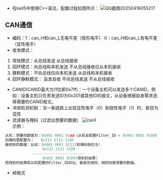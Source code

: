 - 在keil5中使用C++语法，配置过程如图所示：
![QQ截图20250416055217](https://github.com/user-attachments/assets/37d4f75d-96c3-41a5-b97f-d317d51f4524)
## CAN通信
- 编码：1：can_H和can_L无电平差（隐形电平）  0：can_H和can_L有电平差（显性电平）
- 收发模式：
1. 常规模式：从总线发送  从总线接收
2. 回环模式：向总线和本机发送  不从总线接收仅从本机接收
3. 静默模式：不向总线仅向本机发送  从总线和本机接收
4. 回环静默模式： 自发自收  不向总线发送  不从总线接收
- CANID(CANID最大为11位即0x7ff)：一个设备主机可以发送多个CANID，例如：设备主机只负责发送ID为0x201或其他ID的报文，从设备根据自身需求选择需要的CANID报文。
- 冲突检测机制：当一条链路上出现显性电平（0）和隐性电平（1）时，表现为显性
- 滤波器与掩码（过滤出想要的数据）
![can1](https://github.com/user-attachments/assets/32833de9-7f23-42a3-9687-c7ee6b334a69)  
示例：
```C
从机：想要的数据为：0x001 0001 01xx（从机会配置Filter_ID = 0x001 0001 0100） 
则掩码需配置为：   0x111 1111 1100
接收到的数据：比如：0x001 0001 0111(和掩码按位与)  
                 0x111 1111 1100  
            ------------------------  
                 0x001 0001 0100(得到的结果)  
把得到的结果和从机配置的Filter_ID对比，看是否相同，相同则是想要的数据。  
```
- 帧格式













